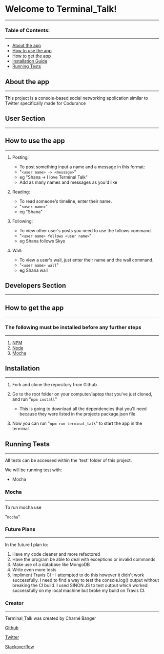 # Welcome to Terminal_Talk!
--------------------------------

### Table of Contents:
***
* [About the app](#about-the-app)
* [How to use the app](#how-to-use-the-app)
* [How to get the app](#how-to-get-the-app)
* [Installation Guide](#installation)
* [Running Tests](#running-tests)


## About the app
***
This project is a console-based social networking application similar to Twitter specifically made for Codurance

## User Section
---------------

## How to use the app
***
1. Posting:
    * To post something input a name and a message in this format:
    * "`<user name> -> <message>`"
    * eg  "Shana -> I love Terminal Talk"
    * Add as many names and messages as you'd like

3. Reading:
    * To read someone's timeline, enter their name.
    * "`<user name>`"
    * eg  "Shana"

4. Following:
    * To view other user's posts you need to use the follows command.
    * "`<user name> follows <user name>`"
    * eg  Shana follows Skye

5. Wall:
    * To view a user's wall, just enter their name and the wall command.
    * "`<user name> wall`"
    * eg  Shana wall

## Developers Section
---------------------

## How to get the app
***

### The following must be installed before any further steps
***

1. [NPM](https://www.npmjs.com/)
2. [Node](https://nodejs.org/en/)
3. [Mocha](https://mochajs.org/)

## Installation
***

1. Fork and clone the repository from Github

2. Go to the root folder on your computer/laptop that you've just cloned, and run "`npm install`"
	* This is going to download all the dependencies that you'll need because they were listed in the projects package.json file.

3. Now you can run "`npm run terminal_talk`" to start the app in the terminal.

## Running Tests
***

All tests can be accessed within the 'test' folder of this project.

We will be running test with:
* Mocha

### Mocha
***

To run mocha use

"`mocha`"

### Future Plans
-----------

In the future I plan to:

1. Have my code cleaner and more refactored
2. Have the program be able to deal with exceptions or invalid commands
3. Make use of a database like MongoDB
4. Write even more tests
5. Impliment Travis CI - I attempted to do this however it didn't work successfully. I need to find a way to test the console.log() output without breaking the CI build. I used SINON.JS to test output which worked successfully on my local machine but broke my build on Travis CI.

### Creator
-----------

Terminal_Talk was created by Charné Banger

[Github](https://github.com/ShanaSkydancer)

[Twitter](https://twitter.com/Shana_Skydancer)

[Stackoverflow](https://stackoverflow.com/users/7557788/shanaskydancer)